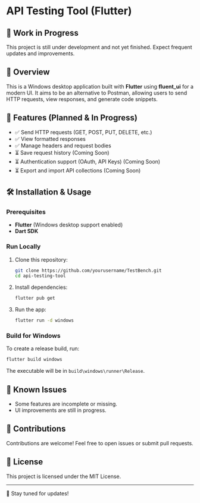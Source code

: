 # API Testing Tool (Flutter)

## 🚧 Work in Progress
This project is still under development and not yet finished. Expect frequent updates and improvements.

## 📌 Overview
This is a Windows desktop application built with **Flutter** using **fluent_ui** for a modern UI. It aims to be an alternative to Postman, allowing users to send HTTP requests, view responses, and generate code snippets.

## 🔧 Features (Planned & In Progress)
- ✅ Send HTTP requests (GET, POST, PUT, DELETE, etc.)
- ✅ View formatted responses
- ✅ Manage headers and request bodies
- ⏳ Save request history (Coming Soon)
- ⏳ Authentication support (OAuth, API Keys) (Coming Soon)
- ⏳ Export and import API collections (Coming Soon)

## 🛠️ Installation & Usage
### Prerequisites
- **Flutter** (Windows desktop support enabled)
- **Dart SDK**

### Run Locally
1. Clone this repository:
   ```sh
   git clone https://github.com/yourusername/TestBench.git
   cd api-testing-tool
   ```
2. Install dependencies:
   ```sh
   flutter pub get
   ```
3. Run the app:
   ```sh
   flutter run -d windows
   ```

### Build for Windows
To create a release build, run:
```sh
flutter build windows
```
The executable will be in `build\windows\runner\Release`.

## 📌 Known Issues
- Some features are incomplete or missing.
- UI improvements are still in progress.

## 📢 Contributions
Contributions are welcome! Feel free to open issues or submit pull requests.

## 📜 License
This project is licensed under the MIT License.

---
🚀 Stay tuned for updates!
